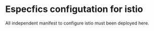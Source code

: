 # Especfics configutation for istio

All independent manifest to configure istio must been deployed here.
